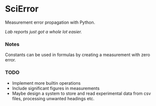 # SciError
Measurement error propagation with Python. 

<i>Lab reports just got a whole lot easier.</i>

<h3>Notes</h3>

Constants can be used in formulas by creating a measurement with zero error.

<h3>TODO</h3>
<ul>
    <li>Implement more builtin operations</li>
    <li>Include significant figures in measurements</li>
    <li>Maybe design a system to store and read experimental data from csv files, processing unwanted headings etc.</li>
</ul>
